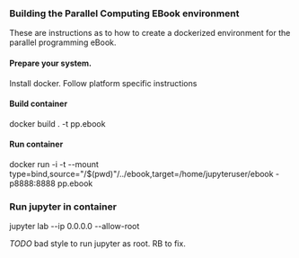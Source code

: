 ### Building the Parallel Computing EBook environment

These are instructions as to how to create a dockerized environment for the parallel programming eBook.

#### Prepare your system.

Install docker.  Follow platform specific instructions

#### Build container

docker build . -t pp.ebook

#### Run container

docker run -i -t --mount type=bind,source="/$(pwd)"/../ebook,target=/home/jupyteruser/ebook -p8888:8888 pp.ebook


### Run jupyter in container

jupyter lab --ip 0.0.0.0 --allow-root


_TODO_ bad style to run jupyter as root. RB to fix.

